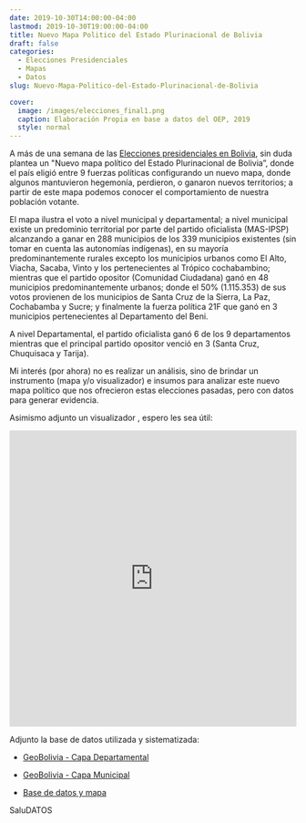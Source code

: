 ```yaml
---
date: 2019-10-30T14:00:00-04:00
lastmod: 2019-10-30T19:00:00-04:00
title: Nuevo Mapa Politico del Estado Plurinacional de Bolivia
draft: false
categories:
  - Elecciones Presidenciales
  - Mapas
  - Datos
slug: Nuevo-Mapa-Politico-del-Estado-Plurinacional-de-Bolivia

cover:
  image: /images/elecciones_final1.png
  caption: Elaboración Propia en base a datos del OEP, 2019
  style: normal
---
```


A más de una semana de las [Elecciones presidenciales en Bolivia](https://es.wikipedia.org/wiki/Elecciones_generales_de_Bolivia_de_2019), sin duda plantea un "Nuevo mapa político del Estado Plurinacional de Bolivia”, donde el país eligió entre 9 fuerzas políticas configurando un nuevo mapa, donde algunos mantuvieron hegemonía, perdieron, o ganaron nuevos territorios; a partir de este mapa podemos conocer el comportamiento de nuestra población votante.


El mapa ilustra el voto a nivel municipal y departamental; a nivel municipal existe un predominio territorial por parte del partido oficialista (MAS-IPSP) alcanzando a ganar en 288 municipios de los 339 municipios existentes (sin tomar en cuenta las autonomías indígenas), en su mayoría predominantemente rurales excepto los municipios urbanos como El Alto, Viacha, Sacaba, Vinto y los pertenecientes al Trópico cochabambino; mientras que el partido opositor (Comunidad Ciudadana) ganó en 48 municipios predominantemente urbanos; donde el 50% (1.115.353) de sus votos provienen de los municipios de Santa Cruz de la Sierra, La Paz, Cochabamba y Sucre; y finalmente la fuerza política 21F que ganó en 3 municipios pertenecientes al Departamento del Beni.

A nivel Departamental, el partido oficialista ganó 6 de los 9 departamentos mientras que el principal partido opositor venció en 3 (Santa Cruz, Chuquisaca y Tarija).

Mi interés (por ahora) no es realizar un análisis, sino de brindar un instrumento (mapa y/o visualizador) e insumos para analizar este nuevo mapa político que nos ofrecieron estas elecciones pasadas, pero con datos para generar evidencia.


Asimismo adjunto un visualizador , espero les sea útil:


<iframe width="100%" height="520" frameborder="0" src="https://rafemoro.carto.com/builder/94fa0e66-4722-4538-bcbc-29736acb4d03/embed" allowfullscreen webkitallowfullscreen mozallowfullscreen oallowfullscreen msallowfullscreen></iframe>

Adjunto la base de datos utilizada y sistematizada:

- [GeoBolivia -  Capa Departamental](https://geo.gob.bo/geonetwork/srv/spa/catalog.search#/metadata/51017e2e-e4de-4a37-af73-5ec596aed840) 

- [GeoBolivia -  Capa Municipal](https://geo.gob.bo/geonetwork/srv/spa/catalog.search#/metadata/7a2ac686-6f6f-4015-999e-3660f85719fa)

- [Base de datos y mapa](https://rednegra.net/nc/index.php/s/44r6TtXn5YdnECN)


SaluDATOS


